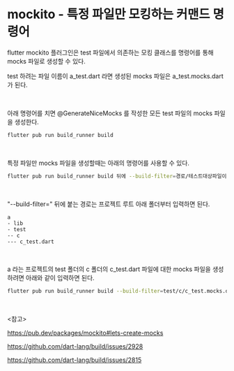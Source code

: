 # mockito - 특정 파일만 모킹하는 커맨드 명령어

flutter mockito 플러그인은 test 파일에서 의존하는 모킹 클래스를 명령어를 통해 mocks 파일로 생성할 수 있다.

test 하려는 파일 이름이 a_test.dart 라면 생성된 mocks 파일은 a_test.mocks.dart 가 된다.

<br>

아래 명령어를 치면 @GenerateNiceMocks 를 작성한 모든 test 파일의 mocks 파일을 생성한다.

```bash
flutter pub run build_runner build
```

<br>

특정 파일만 mocks 파일을 생성할때는 아래의 명령어를 사용할 수 있다.

```bash
flutter pub run build_runner build 뒤에 --build-filter=경로/테스트대상파일이름.mocks.dart
```

<br>

"--build-filter=" 뒤에 붙는 경로는 프로젝트 루트 아래 폴더부터 입력하면 된다.

```
a
- lib
- test
-- c
--- c_test.dart
```

<br>

a 라는 프로젝트의 test 폴더의 c 폴더의 c_test.dart 파일에 대한 mocks 파일을 생성하려면 아래와 같이 입력하면 된다.

```bash
flutter pub run build_runner build --build-filter=test/c/c_test.mocks.dart
```



<br>

<참고>

https://pub.dev/packages/mockito#lets-create-mocks

https://github.com/dart-lang/build/issues/2928

https://github.com/dart-lang/build/issues/2815

